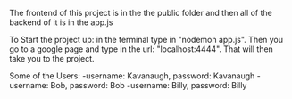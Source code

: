The frontend of this project is in the the public folder and then all of the backend of it is in the app.js 

To Start the project up: in the terminal type in "nodemon app.js". Then you go to a google page and type in the url: "localhost:4444". That will then take you to the project.

Some of the Users:
-username: Kavanaugh, password: Kavanaugh
-username: Bob, password: Bob
-username: Billy, password: Billy
